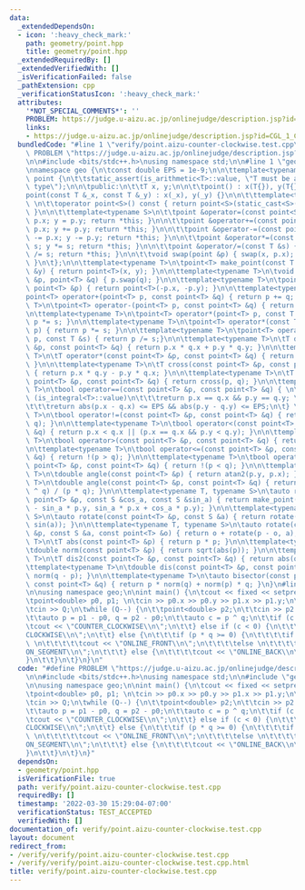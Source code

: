 ```yaml
---
data:
  _extendedDependsOn:
  - icon: ':heavy_check_mark:'
    path: geometry/point.hpp
    title: geometry/point.hpp
  _extendedRequiredBy: []
  _extendedVerifiedWith: []
  _isVerificationFailed: false
  _pathExtension: cpp
  _verificationStatusIcon: ':heavy_check_mark:'
  attributes:
    '*NOT_SPECIAL_COMMENTS*': ''
    PROBLEM: https://judge.u-aizu.ac.jp/onlinejudge/description.jsp?id=CGL_1_C
    links:
    - https://judge.u-aizu.ac.jp/onlinejudge/description.jsp?id=CGL_1_C
  bundledCode: "#line 1 \"verify/point.aizu-counter-clockwise.test.cpp\"\n#define\
    \ PROBLEM \"https://judge.u-aizu.ac.jp/onlinejudge/description.jsp?id=CGL_1_C\"\
    \n\n#include <bits/stdc++.h>\nusing namespace std;\n\n#line 1 \"geometry/point.hpp\"\
    \nnamespace geo {\n\tconst double EPS = 1e-9;\n\n\ttemplate<typename T>\n\tclass\
    \ point {\n\t\tstatic_assert(is_arithmetic<T>::value, \"T must be an arithmetic\
    \ type\");\n\n\tpublic:\n\t\tT x, y;\n\n\t\tpoint() : x(T{}), y(T{}) {}\n\n\t\t\
    point(const T &_x, const T &_y) : x(_x), y(_y) {}\n\n\t\ttemplate<typename S>\
    \ \n\t\toperator point<S>() const { return point<S>(static_cast<S>(x), static_cast<S>(y));\
    \ }\n\n\t\ttemplate<typename S>\n\t\tpoint &operator=(const point<S> &p) { x =\
    \ p.x; y = p.y; return *this; }\n\n\t\tpoint &operator+=(const point &p) { x +=\
    \ p.x; y += p.y; return *this; }\n\n\t\tpoint &operator-=(const point &p) { x\
    \ -= p.x; y -= p.y; return *this; }\n\n\t\tpoint &operator*=(const T &s) { x *=\
    \ s; y *= s; return *this; }\n\n\t\tpoint &operator/=(const T &s) { x /= s; y\
    \ /= s; return *this; }\n\n\t\tvoid swap(point &p) { swap(x, p.x); swap(y, p.y);\
    \ }\n\t};\n\n\ttemplate<typename T>\n\tpoint<T> make_point(const T &x, const T\
    \ &y) { return point<T>(x, y); }\n\n\ttemplate<typename T>\n\tvoid swap(point<T>\
    \ &p, point<T> &q) { p.swap(q); }\n\n\ttemplate<typename T>\n\tpoint<T> operator-(const\
    \ point<T> &p) { return point<T>(-p.x, -p.y); }\n\n\ttemplate<typename T>\n\t\
    point<T> operator+(point<T> p, const point<T> &q) { return p += q; }\n\n\ttemplate<typename\
    \ T>\n\tpoint<T> operator-(point<T> p, const point<T> &q) { return p -= q; }\n\
    \n\ttemplate<typename T>\n\tpoint<T> operator*(point<T> p, const T &s) { return\
    \ p *= s; }\n\n\ttemplate<typename T>\n\tpoint<T> operator*(const T &s, point<T>\
    \ p) { return p *= s; }\n\n\ttemplate<typename T>\n\tpoint<T> operator/(point<T>\
    \ p, const T &s) { return p /= s;}\n\n\ttemplate<typename T>\n\tT dot(const point<T>\
    \ &p, const point<T> &q) { return p.x * q.x + p.y * q.y; }\n\n\ttemplate<typename\
    \ T>\n\tT operator*(const point<T> &p, const point<T> &q) { return dot(p, q);\
    \ }\n\n\ttemplate<typename T>\n\tT cross(const point<T> &p, const point<T> &q)\
    \ { return p.x * q.y - p.y * q.x; }\n\n\ttemplate<typename T>\n\tT operator^(const\
    \ point<T> &p, const point<T> &q) { return cross(p, q); }\n\n\ttemplate<typename\
    \ T>\n\tbool operator==(const point<T> &p, const point<T> &q) { \n\t\tif constexpr\
    \ (is_integral<T>::value)\n\t\t\treturn p.x == q.x && p.y == q.y; \n\t\telse \n\
    \t\t\treturn abs(p.x - q.x) <= EPS && abs(p.y - q.y) <= EPS;\n\t} \n\n\ttemplate<typename\
    \ T>\n\tbool operator!=(const point<T> &p, const point<T> &q) { return !(p ==\
    \ q); }\n\n\ttemplate<typename T>\n\tbool operator<(const point<T> &p, const point<T>\
    \ &q) { return p.x < q.x || (p.x == q.x && p.y < q.y); }\n\n\ttemplate<typename\
    \ T>\n\tbool operator>(const point<T> &p, const point<T> &q) { return q < p; }\n\
    \n\ttemplate<typename T>\n\tbool operator<=(const point<T> &p, const point<T>\
    \ &q) { return !(p > q); }\n\n\ttemplate<typename T>\n\tbool operator>=(const\
    \ point<T> &p, const point<T> &q) { return !(p < q); }\n\n\ttemplate<typename\
    \ T>\n\tdouble angle(const point<T> &p) { return atan2(p.y, p.x); }\n\n\ttemplate<typename\
    \ T>\n\tdouble angle(const point<T> &p, const point<T> &q) { return static_cast<double>(p\
    \ ^ q) / (p * q); }\n\n\ttemplate<typename T, typename S>\n\tauto rotate(const\
    \ point<T> &p, const S &cos_a, const S &sin_a) { return make_point(cos_a * p.x\
    \ - sin_a * p.y, sin_a * p.x + cos_a * p.y); }\n\n\ttemplate<typename T, typename\
    \ S>\n\tauto rotate(const point<T> &p, const S &a) { return rotate(p, cos(a),\
    \ sin(a)); }\n\n\ttemplate<typename T, typename S>\n\tauto rotate(const point<T>\
    \ &p, const S &a, const point<T> &o) { return o + rotate(p - o, a); }\n\n\ttemplate<typename\
    \ T>\n\tT abs(const point<T> &p) { return p * p; }\n\n\ttemplate<typename T>\n\
    \tdouble norm(const point<T> &p) { return sqrt(abs(p)); }\n\n\ttemplate<typename\
    \ T>\n\tT dis2(const point<T> &p, const point<T> &q) { return abs(q - p); }\n\n\
    \ttemplate<typename T>\n\tdouble dis(const point<T> &p, const point<T> &q) { return\
    \ norm(q - p); }\n\n\ttemplate<typename T>\n\tauto bisector(const point<T> &p,\
    \ const point<T> &q) { return p * norm(q) + norm(p) * q; }\n}\n#line 7 \"verify/point.aizu-counter-clockwise.test.cpp\"\
    \n\nusing namespace geo;\n\nint main() {\n\tcout << fixed << setprecision(10);\n\
    \tpoint<double> p0, p1; \n\tcin >> p0.x >> p0.y >> p1.x >> p1.y;\n\n\tint Q;\n\
    \tcin >> Q;\n\twhile (Q--) {\n\t\tpoint<double> p2;\n\t\tcin >> p2.x >> p2.y;\n\
    \t\tauto p = p1 - p0, q = p2 - p0;\n\t\tauto c = p ^ q;\n\t\tif (c > 0) {\n\t\t\
    \tcout << \"COUNTER_CLOCKWISE\\n\";\n\t\t} else if (c < 0) {\n\t\t\tcout << \"\
    CLOCKWISE\\n\";\n\t\t} else {\n\t\t\tif (p * q >= 0) {\n\t\t\t\tif (abs(p) < abs(q))\
    \ \n\t\t\t\t\tcout << \"ONLINE_FRONT\\n\";\n\t\t\t\telse \n\t\t\t\t\tcout << \"\
    ON_SEGMENT\\n\";\n\t\t\t} else {\n\t\t\t\tcout << \"ONLINE_BACK\\n\";\n\t\t\t\
    }\n\t\t}\n\t}\n}\n"
  code: "#define PROBLEM \"https://judge.u-aizu.ac.jp/onlinejudge/description.jsp?id=CGL_1_C\"\
    \n\n#include <bits/stdc++.h>\nusing namespace std;\n\n#include \"geometry/point.hpp\"\
    \n\nusing namespace geo;\n\nint main() {\n\tcout << fixed << setprecision(10);\n\
    \tpoint<double> p0, p1; \n\tcin >> p0.x >> p0.y >> p1.x >> p1.y;\n\n\tint Q;\n\
    \tcin >> Q;\n\twhile (Q--) {\n\t\tpoint<double> p2;\n\t\tcin >> p2.x >> p2.y;\n\
    \t\tauto p = p1 - p0, q = p2 - p0;\n\t\tauto c = p ^ q;\n\t\tif (c > 0) {\n\t\t\
    \tcout << \"COUNTER_CLOCKWISE\\n\";\n\t\t} else if (c < 0) {\n\t\t\tcout << \"\
    CLOCKWISE\\n\";\n\t\t} else {\n\t\t\tif (p * q >= 0) {\n\t\t\t\tif (abs(p) < abs(q))\
    \ \n\t\t\t\t\tcout << \"ONLINE_FRONT\\n\";\n\t\t\t\telse \n\t\t\t\t\tcout << \"\
    ON_SEGMENT\\n\";\n\t\t\t} else {\n\t\t\t\tcout << \"ONLINE_BACK\\n\";\n\t\t\t\
    }\n\t\t}\n\t}\n}"
  dependsOn:
  - geometry/point.hpp
  isVerificationFile: true
  path: verify/point.aizu-counter-clockwise.test.cpp
  requiredBy: []
  timestamp: '2022-03-30 15:29:04-07:00'
  verificationStatus: TEST_ACCEPTED
  verifiedWith: []
documentation_of: verify/point.aizu-counter-clockwise.test.cpp
layout: document
redirect_from:
- /verify/verify/point.aizu-counter-clockwise.test.cpp
- /verify/verify/point.aizu-counter-clockwise.test.cpp.html
title: verify/point.aizu-counter-clockwise.test.cpp
---
```

